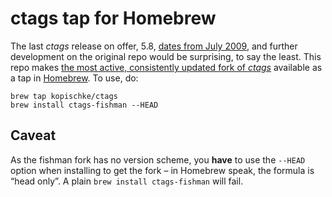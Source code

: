 # ctags tap for Homebrew

The last *ctags* release on offer, 5.8, [dates from July 2009][1], and further development on the original repo would be surprising, to say the least. This repo makes [the most active, consistently updated fork of *ctags*][2] available as a tap in [Homebrew][3]. To use, do:

    brew tap kopischke/ctags
    brew install ctags-fishman --HEAD

## Caveat

As the fishman fork has no version scheme, you **have** to use the `--HEAD` option when installing to get the fork – in Homebrew speak, the formula is “head only”. A plain `brew install ctags-fishman` will fail.

[1]: http://ctags.sourceforge.net/
[2]: https://github.com/fishman/ctags
[3]: https://github.com/Homebrew/homebrew